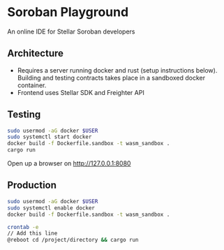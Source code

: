# Soroban Playground

An online IDE for Stellar Soroban developers

## Architecture

- Requires a server running docker and rust (setup instructions below). Building and testing contracts takes place in a sandboxed docker container.
- Frontend uses Stellar SDK and Freighter API

## Testing
```bash
sudo usermod -aG docker $USER
sudo systemctl start docker
docker build -f Dockerfile.sandbox -t wasm_sandbox .
cargo run
```
Open up a browser on http://127.0.0.1:8080

## Production
```bash
sudo usermod -aG docker $USER
sudo systemctl enable docker
docker build -f Dockerfile.sandbox -t wasm_sandbox .

crontab -e
// Add this line
@reboot cd /project/directory && cargo run
```
